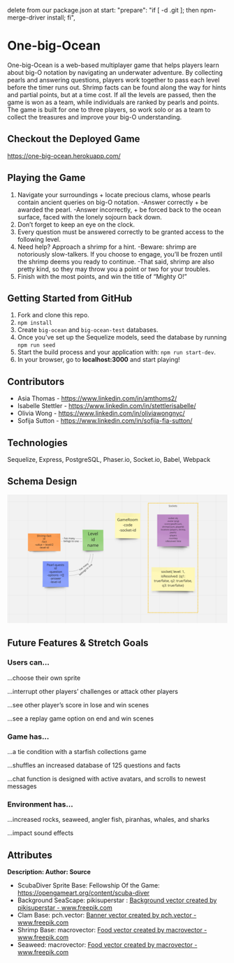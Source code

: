 delete from our package.json at start:
    "prepare": "if [ -d .git ]; then npm-merge-driver install; fi",

# **One-big-Ocean** 

One-big-Ocean is a web-based multiplayer game that helps players learn about big-O notation by navigating an underwater adventure. By collecting pearls and answering questions, players work together to pass each level before the timer runs out. Shrimp facts can be found along the way for hints and partial points, but at a time cost. If all the levels are passed, then the game is won as a team, while individuals are ranked by pearls and points. The game is built for one to three players, so work solo or as a team to collect the treasures and improve your big-O understanding.

## **Checkout the Deployed Game** 

https://one-big-ocean.herokuapp.com/

## **Playing the Game**

1. Navigate your surroundings + locate precious clams, whose pearls contain ancient queries on big-O notation. 
-Answer correctly + be awarded the pearl. 
-Answer incorrectly, + be forced back to the ocean surface, faced with the lonely sojourn back down. 
2. Don’t forget to keep an eye on the clock. 
3. Every question must be answered correctly to be granted access to the following level. 
4. Need help? Approach a shrimp for a hint. 
-Beware: shrimp are notoriously slow-talkers. If you choose to engage, you’ll be frozen until the shrimp deems you ready to continue. 
-That said, shrimp are also pretty kind, so they may throw you a point or two for your troubles. 
5. Finish with the most points, and win the title of “Mighty O!” 

## **Getting Started from GitHub**

1. Fork and clone this repo.
2. `npm install`
3. Create `big-ocean` and `big-ocean-test` databases.
4. Once you’ve set up the Sequelize models, seed the database by running `npm run seed`
5. Start the build process and your application with: `npm run start-dev`. 
6. In your browser, go to **localhost:3000** and start playing!

## **Contributors**

* Asia Thomas - https://www.linkedin.com/in/amthoms2/
* Isabelle Stettler - https://www.linkedin.com/in/stettlerisabelle/
* Olivia Wong - https://www.linkedin.com/in/oliviawongnyc/
* Sofija Sutton - https://www.linkedin.com/in/sofija-fia-sutton/

## **Technologies**

 Sequelize, Express, PostgreSQL, Phaser.io, Socket.io, Babel, Webpack

## **Schema Design**

<img src='./public/assets/SchemaDesign.png' />


## **Future Features & Stretch Goals**

### Users can…
...choose their own sprite

...interrupt other players’ challenges or attack other 
players

...see other player’s score in lose and win scenes

...see a replay game option on end and win scenes

### Game has…
...a tie condition with a starfish collections game 

...shuffles an increased database of 125 questions and facts

...chat function is designed with active avatars, and scrolls to newest messages

### Environment has…
...increased rocks, seaweed, angler fish, piranhas, whales, and sharks

...impact sound effects

## **Attributes**

**Description: Author: Source**

* ScubaDiver Sprite Base: Fellowship Of the Game: https://opengameart.org/content/scuba-diver
* Background SeaScape: pikisuperstar :  <a href="https://www.freepik.com/vectors/background">Background vector created by pikisuperstar - www.freepik.com</a> 
* Clam Base: pch.vector: <a href="https://www.freepik.com/vectors/banner">Banner vector created by pch.vector - www.freepik.com</a> 
* Shrimp Base: macrovector: <a href="https://www.freepik.com/vectors/food">Food vector created by macrovector - www.freepik.com</a>
* Seaweed: macrovector:  <a href='https://www.freepik.com/vectors/food'>Food vector created by macrovector - www.freepik.com</a>  

